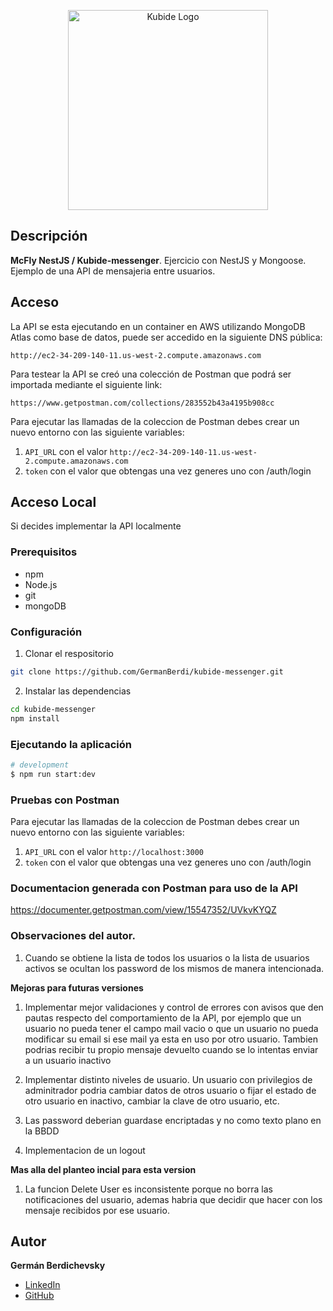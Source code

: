 <p align="center">
  <a href="https://kubide.es/" target="blank"><img src="https://kubide.es/wp-content/uploads/2016/06/logotipo-blanco-300.png" width="320" alt="Kubide Logo" /></a>
</p>

## Descripción

**McFly NestJS / Kubide-messenger**. Ejercicio con NestJS y Mongoose. Ejemplo de una API de mensajeria entre usuarios.

## Acceso

La API se esta ejecutando en un container en AWS utilizando MongoDB Atlas como base de datos, puede ser accedido en la siguiente DNS pública:
```
http://ec2-34-209-140-11.us-west-2.compute.amazonaws.com
```

Para testear la API se creó una colección de Postman que podrá ser importada mediante el siguiente link:
```
https://www.getpostman.com/collections/283552b43a4195b908cc
```

Para ejecutar las llamadas de la coleccion de Postman debes crear un nuevo entorno con las siguiente variables:

1. `API_URL` con el valor `http://ec2-34-209-140-11.us-west-2.compute.amazonaws.com`
2. `token` con el valor que obtengas una vez generes uno con /auth/login  



## Acceso Local

Si decides implementar la API localmente

### Prerequisitos
- npm
- Node.js
- git
- mongoDB

### Configuración
1. Clonar el respositorio
```bash
git clone https://github.com/GermanBerdi/kubide-messenger.git
```
2. Instalar las dependencias
```bash
cd kubide-messenger
npm install
```

### Ejecutando la aplicación

```bash
# development
$ npm run start:dev
```

### Pruebas con Postman
Para ejecutar las llamadas de la coleccion de Postman debes crear un nuevo entorno con las siguiente variables:

1. `API_URL` con el valor `http://localhost:3000`
2. `token` con el valor que obtengas una vez generes uno con /auth/login  

### Documentacion generada con Postman para uso de la API

https://documenter.getpostman.com/view/15547352/UVkvKYQZ

### Observaciones del autor.

1. Cuando se obtiene la lista de todos los usuarios o la lista de usuarios activos se ocultan los password de los mismos de manera intencionada.

**Mejoras para futuras versiones**
1. Implementar mejor validaciones y control de errores con avisos que den pautas respecto del comportamiento de la API, por ejemplo que un usuario no pueda tener el campo mail vacio o que un usuario no pueda modificar su email si ese mail ya esta en uso por otro usuario. Tambien podrias recibir tu propio mensaje devuelto cuando se lo intentas enviar a un usuario inactivo

2. Implementar distinto niveles de usuario. Un usuario con privilegios de adminitrador podria cambiar datos de otros usuario o fijar el estado de otro usuario en inactivo, cambiar la clave de otro usuario, etc.

3. Las password deberian guardase encriptadas y no como texto plano en la BBDD

4. Implementacion de un logout

**Mas alla del planteo incial para esta version**
1. La funcion Delete User es inconsistente porque no borra las notificaciones del usuario, ademas habria que decidir que hacer con los mensaje recibidos por ese usuario. 

## Autor

**Germán Berdichevsky**

- [LinkedIn](https://www.linkedin.com/in/germanberdi/)
- [GitHub](https://github.com/GermanBerdi/)
